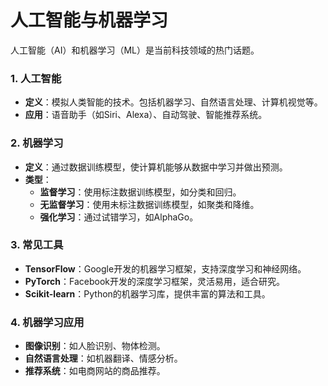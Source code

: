 # 人工智能与机器学习

人工智能（AI）和机器学习（ML）是当前科技领域的热门话题。

### 1. 人工智能
- **定义**：模拟人类智能的技术。包括机器学习、自然语言处理、计算机视觉等。
- **应用**：语音助手（如Siri、Alexa）、自动驾驶、智能推荐系统。

### 2. 机器学习
- **定义**：通过数据训练模型，使计算机能够从数据中学习并做出预测。
- **类型**：
  - **监督学习**：使用标注数据训练模型，如分类和回归。
  - **无监督学习**：使用未标注数据训练模型，如聚类和降维。
  - **强化学习**：通过试错学习，如AlphaGo。

### 3. 常见工具
- **TensorFlow**：Google开发的机器学习框架，支持深度学习和神经网络。
- **PyTorch**：Facebook开发的深度学习框架，灵活易用，适合研究。
- **Scikit-learn**：Python的机器学习库，提供丰富的算法和工具。

### 4. 机器学习应用
- **图像识别**：如人脸识别、物体检测。
- **自然语言处理**：如机器翻译、情感分析。
- **推荐系统**：如电商网站的商品推荐。
